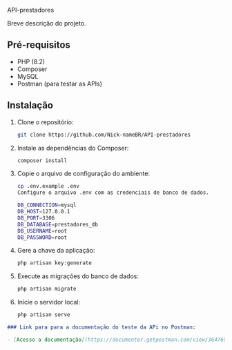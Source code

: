 API-prestadores

Breve descrição do projeto.

## Pré-requisitos

- PHP (8.2)
- Composer
- MySQL
- Postman (para testar as APIs)

## Instalação

1. Clone o repositório:

   ```bash
   git clone https://github.com/Nick-nameBR/API-prestadores

2. Instale as dependências do Composer:
    ```bash
   composer install

3. Copie o arquivo de configuração do ambiente:

    ```bash
    cp .env.example .env
    Configure o arquivo .env com as credenciais de banco de dados.

    DB_CONNECTION=mysql
    DB_HOST=127.0.0.1
    DB_PORT=3306
    DB_DATABASE=prestadores_db
    DB_USERNAME=root
    DB_PASSWORD=root

4. Gere a chave da aplicação:

    ```bash
    php artisan key:generate

5. Execute as migrações do banco de dados:

    ```bash
    php artisan migrate

6. Inicie o servidor local:

    ```bash
    php artisan serve

```markdown
### Link para para a documentação do teste da APi no Postman:

- [Acesso a documentação](https://documenter.getpostman.com/view/36476928/2sA3drGtr5)

